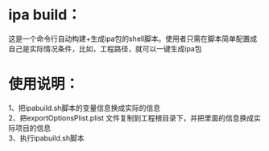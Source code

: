 # ipa build：
这是一个命令行自动构建+生成ipa包的shell脚本。使用者只需在脚本简单配置成自己是实际情况条件，比如，工程路径，就可以一键生成ipa包  
# 使用说明：
1、把ipabuild.sh脚本的变量信息换成实际的信息   
2、把exportOptionsPlist.plist 文件复制到工程根目录下，并把里面的信息换成实际项目的信息    
3、执行ipabuild.sh脚本  
